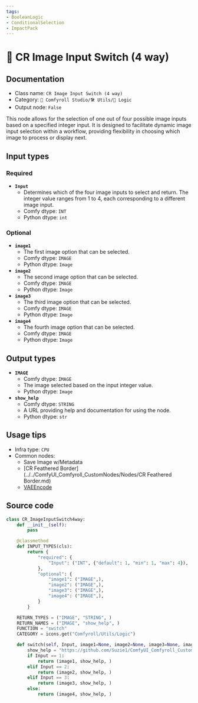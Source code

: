 ```yaml
---
tags:
- BooleanLogic
- ConditionalSelection
- ImpactPack
---
```


# 🔀 CR Image Input Switch (4 way)
## Documentation
- Class name: `CR Image Input Switch (4 way)`
- Category: `🧩 Comfyroll Studio/🛠️ Utils/🔀 Logic`
- Output node: `False`

This node allows for the selection of one out of four possible image inputs based on a specified integer input. It is designed to facilitate dynamic image input selection within a workflow, providing flexibility in choosing which image to process or display next.
## Input types
### Required
- **`Input`**
    - Determines which of the four image inputs to select and return. The integer value ranges from 1 to 4, each corresponding to a different image input.
    - Comfy dtype: `INT`
    - Python dtype: `int`
### Optional
- **`image1`**
    - The first image option that can be selected.
    - Comfy dtype: `IMAGE`
    - Python dtype: `Image`
- **`image2`**
    - The second image option that can be selected.
    - Comfy dtype: `IMAGE`
    - Python dtype: `Image`
- **`image3`**
    - The third image option that can be selected.
    - Comfy dtype: `IMAGE`
    - Python dtype: `Image`
- **`image4`**
    - The fourth image option that can be selected.
    - Comfy dtype: `IMAGE`
    - Python dtype: `Image`
## Output types
- **`IMAGE`**
    - Comfy dtype: `IMAGE`
    - The image selected based on the input integer value.
    - Python dtype: `Image`
- **`show_help`**
    - Comfy dtype: `STRING`
    - A URL providing help and documentation for using the node.
    - Python dtype: `str`
## Usage tips
- Infra type: `CPU`
- Common nodes:
    - Save Image w/Metadata
    - [CR Feathered Border](../../ComfyUI_Comfyroll_CustomNodes/Nodes/CR Feathered Border.md)
    - [VAEEncode](../../Comfy/Nodes/VAEEncode.md)



## Source code
```python
class CR_ImageInputSwitch4way:
    def __init__(self):
        pass

    @classmethod
    def INPUT_TYPES(cls):
        return {
            "required": {
                "Input": ("INT", {"default": 1, "min": 1, "max": 4}),
            },
            "optional": {
                "image1": ("IMAGE",),            
                "image2": ("IMAGE",),
                "image3": ("IMAGE",),
                "image4": ("IMAGE",),
            }
        }

    RETURN_TYPES = ("IMAGE", "STRING", )
    RETURN_NAMES = ("IMAGE", "show_help", )
    FUNCTION = "switch"
    CATEGORY = icons.get("Comfyroll/Utils/Logic")

    def switch(self, Input, image1=None, image2=None, image3=None, image4=None):
        show_help = "https://github.com/Suzie1/ComfyUI_Comfyroll_CustomNodes/wiki/Logic-Nodes#cr-text-input-switch-4-way"
        if Input == 1:
            return (image1, show_help, )
        elif Input == 2:
            return (image2, show_help, )
        elif Input == 3:
            return (image3, show_help, )
        else:
            return (image4, show_help, )

```
